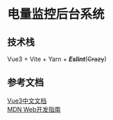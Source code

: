 # 电量监控后台系统

## 技术栈
Vue3 + Vite + Yarn + ***Eslint***(~~Crazy~~)


## 参考文档
<a href="https://cn.vuejs.org/">Vue3中文文档</a><br />
<a href="https://developer.mozilla.org/zh-CN/docs/Web">MDN Web开发指南</a><br />
<a href=""></a><br />
